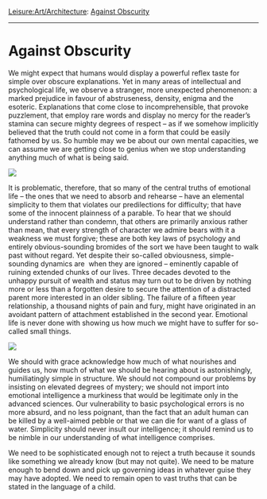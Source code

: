 [Leisure:](https://www.theschooloflife.com/thebookoflife/category/leisure/)[Art/Architecture](https://www.theschooloflife.com/thebookoflife/category/leisure/artarchitecture/): [Against Obscurity](https://www.theschooloflife.com/thebookoflife/against-obscurity/)

* * *

# Against Obscurity

We might expect that humans would display a powerful reflex taste for simple over obscure explanations. Yet in many areas of intellectual and psychological life, we observe a stranger, more unexpected phenomenon: a marked prejudice in favour of abstruseness, density, enigma and the esoteric. Explanations that come close to incomprehensible, that provoke puzzlement, that employ rare words and display no mercy for the reader’s stamina can secure mighty degrees of respect – as if we somehow implicitly believed that the truth could not come in a form that could be easily fathomed by us. So humble may we be about our own mental capacities, we can assume we are getting close to genius when we stop understanding anything much of what is being said.

![](https://images-na.ssl-images-amazon.com/images/I/41ZCBrnXRuL._SX331_BO1,204,203,200_.jpg)

It is problematic, therefore, that so many of the central truths of emotional life – the ones that we need to absorb and rehearse – have an elemental simplicity to them that violates our predilections for difficulty; that have some of the innocent plainness of a parable. To hear that we should understand rather than condemn, that others are primarily anxious rather than mean, that every strength of character we admire bears with it a weakness we must forgive; these are both key laws of psychology and entirely obvious-sounding bromides of the sort we have been taught to walk past without regard. Yet despite their so-called obviousness, simple-sounding dynamics are &nbsp;when they are ignored – eminently capable of ruining extended chunks of our lives. Three decades devoted to the unhappy pursuit of wealth and status may turn out to be driven by nothing more or less than a forgotten desire to secure the attention of a distracted parent more interested in an older sibling. The failure of a fifteen year relationship, a thousand nights of pain and fury, might have originated in an avoidant pattern of attachment established in the second year. Emotional life is never done with showing us how much we might have to suffer for so-called small things.

![](https://s-media-cache-ak0.pinimg.com/736x/04/c0/03/04c003eb1ca6b859315c2c24b25f74a1--pre-raphaelite-paintings-british.jpg)

We should with grace acknowledge how much of what nourishes and guides us, how much of what we should be hearing about is astonishingly, humiliatingly simple in structure. We should not compound our problems by insisting on elevated degrees of mystery; we should not import into emotional intelligence a murkiness that would be legitimate only in the advanced sciences. Our vulnerability to basic psychological errors is no more absurd, and no less poignant, than the fact that an adult human can be killed by a well-aimed pebble or that we can die for want of a glass of water. Simplicity should never insult our intelligence; it should remind us to be nimble in our understanding of what intelligence comprises.

We need to be sophisticated enough not to reject a truth because it sounds like something we already know (but may not quite). We need to be mature enough to bend down and pick up governing ideas in whatever guise they may have adopted. We need to remain open to vast truths that can be stated in the language of a child.
